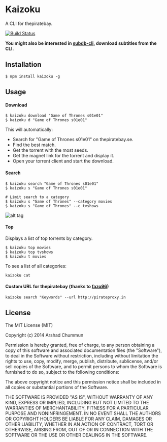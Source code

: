Kaizoku
===
A CLI for thepiratebay.

[![Build Status](https://travis-ci.org/arshad/kaizoku.svg?branch=master)](https://travis-ci.org/arshad/kaizoku)

**You might also be interested in [subdb-cli](https://github.com/arshad/subdb-cli), download subtitles from the CLI.**

Installation
--------------

    $ npm install kaizoku -g

Usage
--------------

#### Download

    $ kaizoku download "Game of Thrones s01e01"
    $ kaizoku d "Game of Thrones s01e01"
    
This will automatically:

* Search for "Game of Thrones s01e01" on thepiratebay.se.
* Find the best match.
* Get the torrent with the most seeds.
* Get the magnet link for the torrent and display it.
* Open your torrent client and start the download.

#### Search

    $ kaizoku search "Game of Thrones s01e01"
    $ kaizoku s "Game of Thrones s01e01"

    # Limit search to a category
    $ kaizoku s "Game of Thrones" --category movies
    $ kaizoku s "Game of Thrones" --c tvshows
    
![alt tag](https://raw.githubusercontent.com/arshad/kaizoku/master/screenshot.png)

#### Top
Displays a list of top torrents by category.

    $ kaizoku top movies
    $ kaizoku top tvshows
    $ kaizoku t movies
    
To see a list of all categories:

    kaizoku cat

#### Custom URL for thepiratebay (thanks to [fazo96](https://github.com/fazo96))

    kaizoku search "Keywords" --url http://pirateproxy.in

License
--------------

The MIT License (MIT)

Copyright (c) 2014 Arshad Chummun

Permission is hereby granted, free of charge, to any person obtaining a copy
of this software and associated documentation files (the "Software"), to deal
in the Software without restriction, including without limitation the rights
to use, copy, modify, merge, publish, distribute, sublicense, and/or sell
copies of the Software, and to permit persons to whom the Software is
furnished to do so, subject to the following conditions:

The above copyright notice and this permission notice shall be included in all
copies or substantial portions of the Software.

THE SOFTWARE IS PROVIDED "AS IS", WITHOUT WARRANTY OF ANY KIND, EXPRESS OR
IMPLIED, INCLUDING BUT NOT LIMITED TO THE WARRANTIES OF MERCHANTABILITY,
FITNESS FOR A PARTICULAR PURPOSE AND NONINFRINGEMENT. IN NO EVENT SHALL THE
AUTHORS OR COPYRIGHT HOLDERS BE LIABLE FOR ANY CLAIM, DAMAGES OR OTHER
LIABILITY, WHETHER IN AN ACTION OF CONTRACT, TORT OR OTHERWISE, ARISING FROM,
OUT OF OR IN CONNECTION WITH THE SOFTWARE OR THE USE OR OTHER DEALINGS IN THE
SOFTWARE.

  
